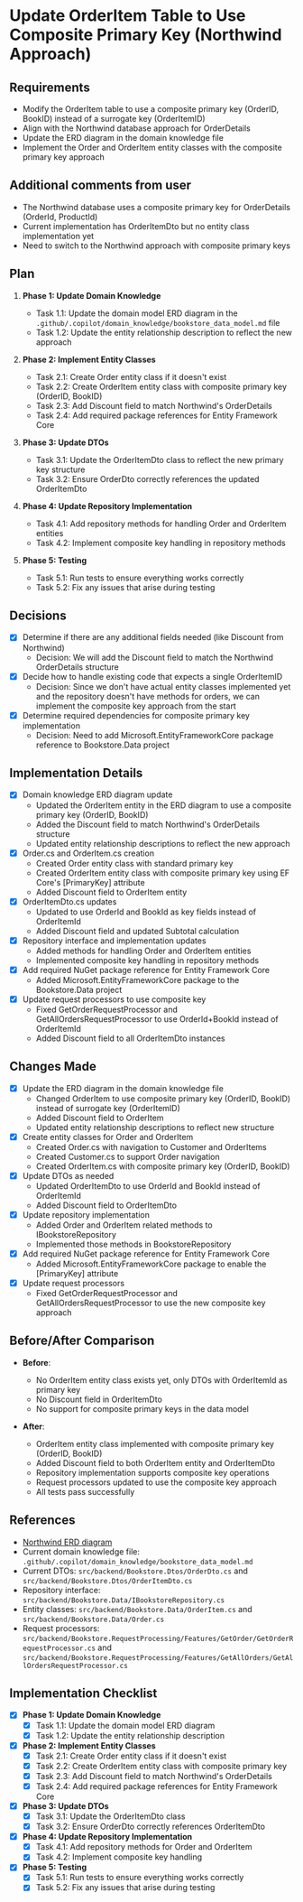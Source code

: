 # Update OrderItem Table to Use Composite Primary Key (Northwind Approach)

## Requirements
- Modify the OrderItem table to use a composite primary key (OrderID, BookID) instead of a surrogate key (OrderItemID)
- Align with the Northwind database approach for OrderDetails
- Update the ERD diagram in the domain knowledge file
- Implement the Order and OrderItem entity classes with the composite primary key approach

## Additional comments from user
- The Northwind database uses a composite primary key for OrderDetails (OrderId, ProductId)
- Current implementation has OrderItemDto but no entity class implementation yet
- Need to switch to the Northwind approach with composite primary keys

## Plan
1. **Phase 1: Update Domain Knowledge**
   - Task 1.1: Update the domain model ERD diagram in the `.github/.copilot/domain_knowledge/bookstore_data_model.md` file
   - Task 1.2: Update the entity relationship description to reflect the new approach

2. **Phase 2: Implement Entity Classes**
   - Task 2.1: Create Order entity class if it doesn't exist
   - Task 2.2: Create OrderItem entity class with composite primary key (OrderID, BookID)
   - Task 2.3: Add Discount field to match Northwind's OrderDetails
   - Task 2.4: Add required package references for Entity Framework Core

3. **Phase 3: Update DTOs**
   - Task 3.1: Update the OrderItemDto class to reflect the new primary key structure
   - Task 3.2: Ensure OrderDto correctly references the updated OrderItemDto

4. **Phase 4: Update Repository Implementation**
   - Task 4.1: Add repository methods for handling Order and OrderItem entities
   - Task 4.2: Implement composite key handling in repository methods

5. **Phase 5: Testing**
   - Task 5.1: Run tests to ensure everything works correctly
   - Task 5.2: Fix any issues that arise during testing

## Decisions
- [x] Determine if there are any additional fields needed (like Discount from Northwind)
  - Decision: We will add the Discount field to match the Northwind OrderDetails structure
- [x] Decide how to handle existing code that expects a single OrderItemID
  - Decision: Since we don't have actual entity classes implemented yet and the repository doesn't have methods for orders, we can implement the composite key approach from the start
- [x] Determine required dependencies for composite primary key implementation
  - Decision: Need to add Microsoft.EntityFrameworkCore package reference to Bookstore.Data project

## Implementation Details
- [x] Domain knowledge ERD diagram update
  - Updated the OrderItem entity in the ERD diagram to use a composite primary key (OrderID, BookID)
  - Added the Discount field to match Northwind's OrderDetails structure
  - Updated entity relationship descriptions to reflect the new approach
- [x] Order.cs and OrderItem.cs creation
  - Created Order entity class with standard primary key
  - Created OrderItem entity class with composite primary key using EF Core's [PrimaryKey] attribute
  - Added Discount field to OrderItem entity
- [x] OrderItemDto.cs updates
  - Updated to use OrderId and BookId as key fields instead of OrderItemId
  - Added Discount field and updated Subtotal calculation
- [x] Repository interface and implementation updates
  - Added methods for handling Order and OrderItem entities
  - Implemented composite key handling in repository methods
- [x] Add required NuGet package reference for Entity Framework Core
  - Added Microsoft.EntityFrameworkCore package to the Bookstore.Data project
- [x] Update request processors to use composite key 
  - Fixed GetOrderRequestProcessor and GetAllOrdersRequestProcessor to use OrderId+BookId instead of OrderItemId
  - Added Discount field to all OrderItemDto instances

## Changes Made
- [x] Update the ERD diagram in the domain knowledge file
  - Changed OrderItem to use composite primary key (OrderID, BookID) instead of surrogate key (OrderItemID)
  - Added Discount field to OrderItem
  - Updated entity relationship descriptions to reflect new structure
- [x] Create entity classes for Order and OrderItem
  - Created Order.cs with navigation to Customer and OrderItems
  - Created Customer.cs to support Order navigation
  - Created OrderItem.cs with composite primary key (OrderID, BookID)
- [x] Update DTOs as needed
  - Updated OrderItemDto to use OrderId and BookId instead of OrderItemId
  - Added Discount field to OrderItemDto
- [x] Update repository implementation
  - Added Order and OrderItem related methods to IBookstoreRepository
  - Implemented those methods in BookstoreRepository
- [x] Add required NuGet package reference for Entity Framework Core
  - Added Microsoft.EntityFrameworkCore package to enable the [PrimaryKey] attribute
- [x] Update request processors
  - Fixed GetOrderRequestProcessor and GetAllOrdersRequestProcessor to use the new composite key approach

## Before/After Comparison
- **Before**: 
  - No OrderItem entity class exists yet, only DTOs with OrderItemId as primary key
  - No Discount field in OrderItemDto
  - No support for composite primary keys in the data model

- **After**: 
  - OrderItem entity class implemented with composite primary key (OrderID, BookID)
  - Added Discount field to both OrderItem entity and OrderItemDto
  - Repository implementation supports composite key operations
  - Request processors updated to use the composite key approach
  - All tests pass successfully

## References
- [Northwind ERD diagram](https://documentation.red-gate.com/dms6/files/49646072/49646073/3/1559655630714/ERDiagramNorthwind.png)
- Current domain knowledge file: `.github/.copilot/domain_knowledge/bookstore_data_model.md`
- Current DTOs: `src/backend/Bookstore.Dtos/OrderDto.cs` and `src/backend/Bookstore.Dtos/OrderItemDto.cs`
- Repository interface: `src/backend/Bookstore.Data/IBookstoreRepository.cs`
- Entity classes: `src/backend/Bookstore.Data/OrderItem.cs` and `src/backend/Bookstore.Data/Order.cs`
- Request processors: `src/backend/Bookstore.RequestProcessing/Features/GetOrder/GetOrderRequestProcessor.cs` and `src/backend/Bookstore.RequestProcessing/Features/GetAllOrders/GetAllOrdersRequestProcessor.cs`

## Implementation Checklist
- [x] **Phase 1: Update Domain Knowledge**
   - [x] Task 1.1: Update the domain model ERD diagram
   - [x] Task 1.2: Update the entity relationship description

- [x] **Phase 2: Implement Entity Classes**
   - [x] Task 2.1: Create Order entity class if it doesn't exist
   - [x] Task 2.2: Create OrderItem entity class with composite primary key
   - [x] Task 2.3: Add Discount field to match Northwind's OrderDetails
   - [x] Task 2.4: Add required package references for Entity Framework Core

- [x] **Phase 3: Update DTOs**
   - [x] Task 3.1: Update the OrderItemDto class
   - [x] Task 3.2: Ensure OrderDto correctly references OrderItemDto

- [x] **Phase 4: Update Repository Implementation**
   - [x] Task 4.1: Add repository methods for Order and OrderItem
   - [x] Task 4.2: Implement composite key handling

- [x] **Phase 5: Testing**
   - [x] Task 5.1: Run tests to ensure everything works correctly
   - [x] Task 5.2: Fix any issues that arise during testing